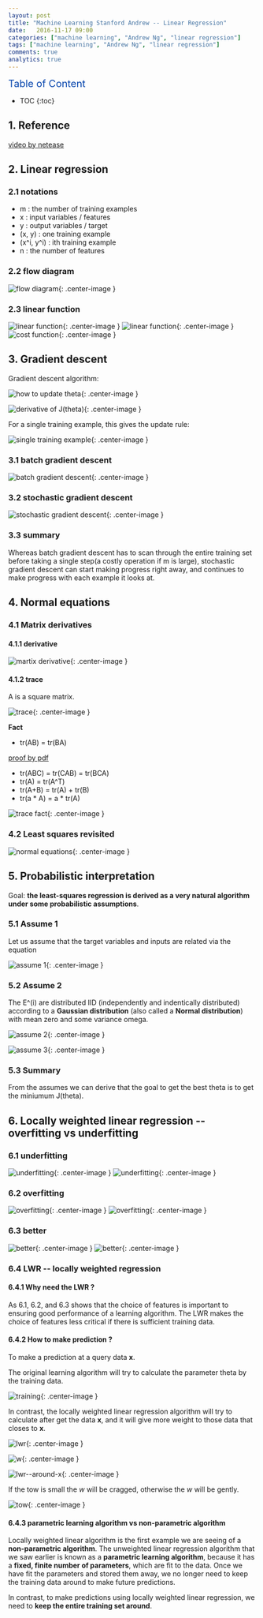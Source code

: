 ```yaml
---
layout: post
title: "Machine Learning Stanford Andrew -- Linear Regression"
date:   2016-11-17 09:00
categories: ["machine learning", "Andrew Ng", "linear regression"]
tags: ["machine learning", "Andrew Ng", "linear regression"]
comments: true
analytics: true
---
```


<span/>

<span style="color: #0645ad; font-size:20px">Table of Content<span/>

  * TOC
  {:toc}

## 1. Reference

[video by netease](http://open.163.com/movie/2008/1/B/O/M6SGF6VB4_M6SGHJ9BO.html)

## 2. Linear regression

### 2.1 notations

* m : the number of training examples
* x : input variables / features
* y : output variables / target
* (x, y) : one training example
* (x^i, y^i) : ith training example
 * n : the number of features

### 2.2 flow diagram

![flow diagram](/images/2016111701.png){: .center-image }

### 2.3 linear function

![linear function](/images/2016111702.png){: .center-image }
![linear function](/images/2016111703.png){: .center-image }
![cost function](/images/2016111704.png){: .center-image }

## 3. Gradient descent

Gradient descent algorithm:

![how to update theta](/images/2016111705.png){: .center-image }

![derivative of J(theta)](/images/2016112201.png){: .center-image }

For a single training example, this gives the update rule:

![single training example](/images/2016112202.png){: .center-image }

### 3.1 batch gradient descent

![batch gradient descent](/images/2016112203.png){: .center-image }

### 3.2 stochastic gradient descent

![stochastic gradient descent](/images/2016112204.png){: .center-image }

### 3.3 summary

Whereas batch gradient descent has to scan through the entire training set
before taking a single step(a costly operation if m is large), stochastic
gradient descent can start making progress right away, and continues to make
progress with each example it looks at.

## 4. Normal equations

### 4.1 Matrix derivatives

#### 4.1.1 derivative

![martix derivative](/images/2016112205.png){: .center-image }

#### 4.1.2 trace

A is a square matrix.

![trace](/images/2016112206.png){: .center-image }

**Fact**

* tr(AB) = tr(BA)

[proof by pdf](/pdfs/matrix_derivatives.pdf)

* tr(ABC) = tr(CAB) = tr(BCA)
* tr(A) = tr(A^T)
* tr(A+B) = tr(A) + tr(B)
* tr(a * A) = a * tr(A)

![trace fact](/images/2016112207.png){: .center-image }

### 4.2 Least squares revisited 

![normal equations](/images/2016112208.png){: .center-image }

## 5. Probabilistic interpretation

Goal: **the least-squares regression is derived as a very natural algorithm
under some probabilistic assumptions**.

### 5.1 Assume 1

Let us assume that the target variables and inputs are related via the equation

![assume 1](/images/2016112801.png){: .center-image }

### 5.2 Assume 2

The E^(i) are distributed IID (independently and indentically distributed)
according to a **Gaussian distribution** (also called a **Normal distribution**)
with mean zero and some variance omega.

![assume 2](/images/2016112802.png){: .center-image }

![assume 3](/images/2016112803.png){: .center-image }

### 5.3 Summary

From the assumes we can derive that the goal to get the best theta is to get the
miniumum J(theta).

## 6. Locally weighted linear regression -- overfitting vs underfitting

### 6.1 underfitting

![underfitting](/images/2016112601.png){: .center-image }
![underfitting](/images/2016112602.png){: .center-image }

### 6.2 overfitting

![overfitting](/images/2016112605.png){: .center-image }
![overfitting](/images/2016112606.png){: .center-image }

### 6.3 better

![better](/images/2016112603.png){: .center-image }
![better](/images/2016112604.png){: .center-image }

### 6.4 LWR -- locally weighted regression

#### 6.4.1 Why need the LWR ?

As 6.1, 6.2, and 6.3 shows that the choice of features is important to ensuring
good performance of a learning algorithm. The LWR makes the choice of features
less critical if there is sufficient training data.

#### 6.4.2 How to make prediction ?

To make a prediction at a query data **x**.

The original learning algorithm will try to calculate the parameter theta by the
training data.

![training](/images/2016112607.png){: .center-image }

In contrast, the locally weighted linear regression algorithm will try to
calculate after get the data **x**, and it will give more weight to those data
that closes to **x**.

![lwr](/images/2016112608.png){: .center-image }

![w](/images/2016112609.png){: .center-image }

![lwr--around-x](/images/2016112610.jpg){: .center-image }

If the tow is small the *w* will be cragged, otherwise the *w* will be gently.

![tow](/images/2016112611.jpg){: .center-image }

#### 6.4.3 parametric learning algorithm vs non-parametric algorithm

Locally weighted linear algorithm is the first example we are seeing of a
**non-parametric algorithm**. The unweighted linear regression algorithm that we
saw earlier is known as a **parametric learning algorithm**, because it has a
**fixed, finite number of parameters**, which are fit to the data. Once we have
fit the parameters and stored them away, we no longer need to keep the training
data around to make future predictions.

In contrast, to make predictions using locally weighted linear regression, we
need to **keep the entire training set around**.
